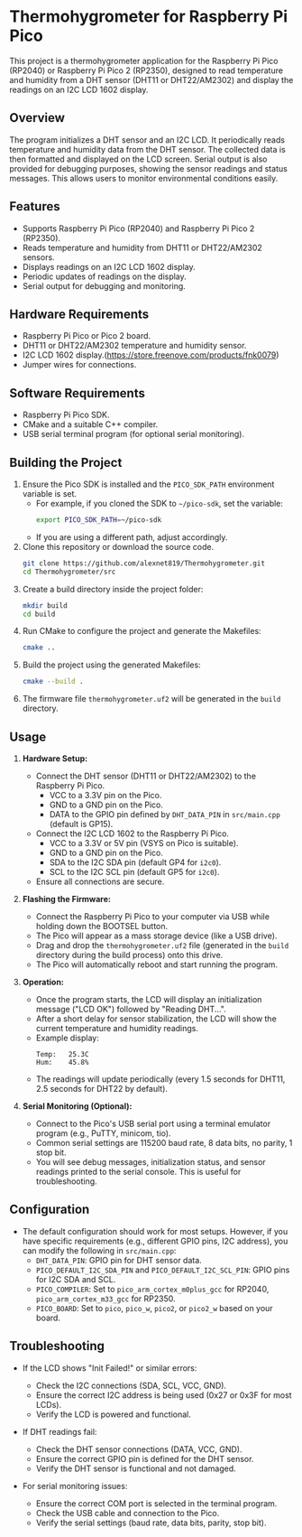 # Thermohygrometer for Raspberry Pi Pico

This project is a thermohygrometer application for the Raspberry Pi Pico (RP2040) or Raspberry Pi Pico 2 (RP2350), designed to read temperature and humidity from a DHT sensor (DHT11 or DHT22/AM2302) and display the readings on an I2C LCD 1602 display.

## Overview

The program initializes a DHT sensor and an I2C LCD. It periodically reads temperature and humidity data from the DHT sensor. The collected data is then formatted and displayed on the LCD screen. Serial output is also provided for debugging purposes, showing the sensor readings and status messages. This allows users to monitor environmental conditions easily.

## Features

- Supports Raspberry Pi Pico (RP2040) and Raspberry Pi Pico 2 (RP2350).
- Reads temperature and humidity from DHT11 or DHT22/AM2302 sensors.
- Displays readings on an I2C LCD 1602 display.
- Periodic updates of readings on the display.
- Serial output for debugging and monitoring.

## Hardware Requirements

- Raspberry Pi Pico or Pico 2 board.
- DHT11 or DHT22/AM2302 temperature and humidity sensor.
- I2C LCD 1602 display.(https://store.freenove.com/products/fnk0079)
- Jumper wires for connections.

## Software Requirements

- Raspberry Pi Pico SDK.
- CMake and a suitable C++ compiler.
- USB serial terminal program (for optional serial monitoring).

## Building the Project

1.  Ensure the Pico SDK is installed and the `PICO_SDK_PATH` environment variable is set.
    - For example, if you cloned the SDK to `~/pico-sdk`, set the variable:
        ```bash
        export PICO_SDK_PATH=~/pico-sdk
        ```
    - If you are using a different path, adjust accordingly.
2.  Clone this repository or download the source code.
    ```bash
    git clone https://github.com/alexnet819/Thermohygrometer.git
    cd Thermohygrometer/src
    ```
3.  Create a build directory inside the project folder:
    ```bash
    mkdir build
    cd build
    ```
4.  Run CMake to configure the project and generate the Makefiles:
    ```bash
    cmake ..
    ```
5.  Build the project using the generated Makefiles:
    ```bash
    cmake --build .
    ```
6.  The firmware file `thermohygrometer.uf2` will be generated in the `build` directory.

## Usage

1.  **Hardware Setup:**
    *   Connect the DHT sensor (DHT11 or DHT22/AM2302) to the Raspberry Pi Pico.
        *   VCC to a 3.3V pin on the Pico.
        *   GND to a GND pin on the Pico.
        *   DATA to the GPIO pin defined by `DHT_DATA_PIN` in `src/main.cpp` (default is GP15).
    *   Connect the I2C LCD 1602 to the Raspberry Pi Pico.
        *   VCC to a 3.3V or 5V pin (VSYS on Pico is suitable).
        *   GND to a GND pin on the Pico.
        *   SDA to the I2C SDA pin (default GP4 for `i2c0`).
        *   SCL to the I2C SCL pin (default GP5 for `i2c0`).
    *   Ensure all connections are secure.

2.  **Flashing the Firmware:**
    *   Connect the Raspberry Pi Pico to your computer via USB while holding down the BOOTSEL button.
    *   The Pico will appear as a mass storage device (like a USB drive).
    *   Drag and drop the `thermohygrometer.uf2` file (generated in the `build` directory during the build process) onto this drive.
    *   The Pico will automatically reboot and start running the program.

3.  **Operation:**
    *   Once the program starts, the LCD will display an initialization message ("LCD OK") followed by "Reading DHT...".
    *   After a short delay for sensor stabilization, the LCD will show the current temperature and humidity readings.
    *   Example display:
        ```
        Temp:   25.3C
        Hum:    45.8%
        ```
    *   The readings will update periodically (every 1.5 seconds for DHT11, 2.5 seconds for DHT22 by default).

4.  **Serial Monitoring (Optional):**
    *   Connect to the Pico's USB serial port using a terminal emulator program (e.g., PuTTY, minicom, tio).
    *   Common serial settings are 115200 baud rate, 8 data bits, no parity, 1 stop bit.
    *   You will see debug messages, initialization status, and sensor readings printed to the serial console. This is useful for troubleshooting.

## Configuration

- The default configuration should work for most setups. However, if you have specific requirements (e.g., different GPIO pins, I2C address), you can modify the following in `src/main.cpp`:
    - `DHT_DATA_PIN`: GPIO pin for DHT sensor data.
    - `PICO_DEFAULT_I2C_SDA_PIN` and `PICO_DEFAULT_I2C_SCL_PIN`: GPIO pins for I2C SDA and SCL.
    - `PICO_COMPILER`: Set to `pico_arm_cortex_m0plus_gcc` for RP2040, `pico_arm_cortex_m33_gcc` for RP2350.
    - `PICO_BOARD`: Set to `pico`, `pico_w`, `pico2`, or `pico2_w` based on your board.

## Troubleshooting

- If the LCD shows "Init Failed!" or similar errors:
    - Check the I2C connections (SDA, SCL, VCC, GND).
    - Ensure the correct I2C address is being used (0x27 or 0x3F for most LCDs).
    - Verify the LCD is powered and functional.

- If DHT readings fail:
    - Check the DHT sensor connections (DATA, VCC, GND).
    - Ensure the correct GPIO pin is defined for the DHT sensor.
    - Verify the DHT sensor is functional and not damaged.

- For serial monitoring issues:
    - Ensure the correct COM port is selected in the terminal program.
    - Check the USB cable and connection to the Pico.
    - Verify the serial settings (baud rate, data bits, parity, stop bit).
